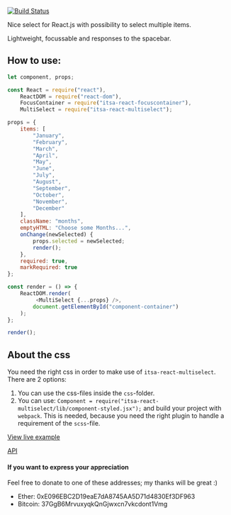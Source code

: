 [![Build Status](https://travis-ci.org/ItsAsbreuk/itsa-react-multiselect.svg?branch=master)](https://travis-ci.org/ItsAsbreuk/itsa-react-multiselect)

Nice select for React.js with possibility to select multiple items.

Lightweight, focussable and responses to the spacebar.

## How to use:

```js
let component, props;

const React = require("react"),
    ReactDOM = require("react-dom"),
    FocusContainer = require("itsa-react-focuscontainer"),
    MultiSelect = require("itsa-react-multiselect");

props = {
    items: [
        "January",
        "February",
        "March",
        "April",
        "May",
        "June",
        "July",
        "August",
        "September",
        "October",
        "November",
        "December"
    ],
    className: "months",
    emptyHTML: "Choose some Months...",
    onChange(newSelected) {
        props.selected = newSelected;
        render();
    },
    required: true,
    markRequired: true
};

const render = () => {
    ReactDOM.render(
         <MultiSelect {...props} />,
        document.getElementById("component-container")
    );
};

render();
```

## About the css

You need the right css in order to make use of `itsa-react-multiselect`. There are 2 options:

1. You can use the css-files inside the `css`-folder.
2. You can use: `Component = require("itsa-react-multiselect/lib/component-styled.jsx");` and build your project with `webpack`. This is needed, because you need the right plugin to handle a requirement of the `scss`-file.


[View live example](http://projects.itsasbreuk.nl/react-components/itsa-multiselect/component.html)

[API](http://projects.itsasbreuk.nl/react-components/itsa-multiselect/api/)


#### If you want to express your appreciation

Feel free to donate to one of these addresses; my thanks will be great :)

* Ether: 0xE096EBC2D19eaE7dA8745AA5D71d4830Ef3DF963
* Bitcoin: 37GgB6MrvuxyqkQnGjwxcn7vkcdont1Vmg
